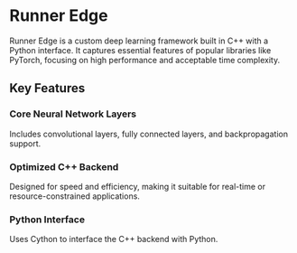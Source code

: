 # Runner Edge

Runner Edge is a custom deep learning framework built in C++ with a Python interface. It captures essential features of popular libraries like PyTorch, focusing on high performance and acceptable time complexity.

## Key Features

### Core Neural Network Layers
Includes convolutional layers, fully connected layers, and backpropagation support.

### Optimized C++ Backend
Designed for speed and efficiency, making it suitable for real-time or resource-constrained applications.

### Python Interface
Uses Cython to interface the C++ backend with Python.

